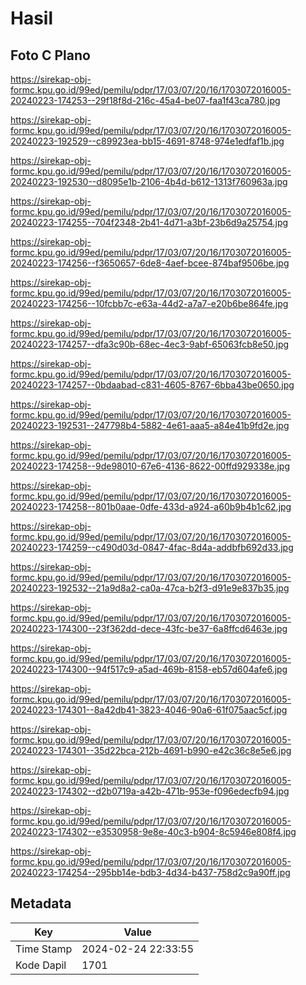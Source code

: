 # Hasil

## Foto C Plano

https://sirekap-obj-formc.kpu.go.id/99ed/pemilu/pdpr/17/03/07/20/16/1703072016005-20240223-174253--29f18f8d-216c-45a4-be07-faa1f43ca780.jpg

https://sirekap-obj-formc.kpu.go.id/99ed/pemilu/pdpr/17/03/07/20/16/1703072016005-20240223-192529--c89923ea-bb15-4691-8748-974e1edfaf1b.jpg

https://sirekap-obj-formc.kpu.go.id/99ed/pemilu/pdpr/17/03/07/20/16/1703072016005-20240223-192530--d8095e1b-2106-4b4d-b612-1313f760963a.jpg

https://sirekap-obj-formc.kpu.go.id/99ed/pemilu/pdpr/17/03/07/20/16/1703072016005-20240223-174255--704f2348-2b41-4d71-a3bf-23b6d9a25754.jpg

https://sirekap-obj-formc.kpu.go.id/99ed/pemilu/pdpr/17/03/07/20/16/1703072016005-20240223-174256--f3650657-6de8-4aef-bcee-874baf9506be.jpg

https://sirekap-obj-formc.kpu.go.id/99ed/pemilu/pdpr/17/03/07/20/16/1703072016005-20240223-174256--10fcbb7c-e63a-44d2-a7a7-e20b6be864fe.jpg

https://sirekap-obj-formc.kpu.go.id/99ed/pemilu/pdpr/17/03/07/20/16/1703072016005-20240223-174257--dfa3c90b-68ec-4ec3-9abf-65063fcb8e50.jpg

https://sirekap-obj-formc.kpu.go.id/99ed/pemilu/pdpr/17/03/07/20/16/1703072016005-20240223-174257--0bdaabad-c831-4605-8767-6bba43be0650.jpg

https://sirekap-obj-formc.kpu.go.id/99ed/pemilu/pdpr/17/03/07/20/16/1703072016005-20240223-192531--247798b4-5882-4e61-aaa5-a84e41b9fd2e.jpg

https://sirekap-obj-formc.kpu.go.id/99ed/pemilu/pdpr/17/03/07/20/16/1703072016005-20240223-174258--9de98010-67e6-4136-8622-00ffd929338e.jpg

https://sirekap-obj-formc.kpu.go.id/99ed/pemilu/pdpr/17/03/07/20/16/1703072016005-20240223-174258--801b0aae-0dfe-433d-a924-a60b9b4b1c62.jpg

https://sirekap-obj-formc.kpu.go.id/99ed/pemilu/pdpr/17/03/07/20/16/1703072016005-20240223-174259--c490d03d-0847-4fac-8d4a-addbfb692d33.jpg

https://sirekap-obj-formc.kpu.go.id/99ed/pemilu/pdpr/17/03/07/20/16/1703072016005-20240223-192532--21a9d8a2-ca0a-47ca-b2f3-d91e9e837b35.jpg

https://sirekap-obj-formc.kpu.go.id/99ed/pemilu/pdpr/17/03/07/20/16/1703072016005-20240223-174300--23f362dd-dece-43fc-be37-6a8ffcd6463e.jpg

https://sirekap-obj-formc.kpu.go.id/99ed/pemilu/pdpr/17/03/07/20/16/1703072016005-20240223-174300--94f517c9-a5ad-469b-8158-eb57d604afe6.jpg

https://sirekap-obj-formc.kpu.go.id/99ed/pemilu/pdpr/17/03/07/20/16/1703072016005-20240223-174301--8a42db41-3823-4046-90a6-61f075aac5cf.jpg

https://sirekap-obj-formc.kpu.go.id/99ed/pemilu/pdpr/17/03/07/20/16/1703072016005-20240223-174301--35d22bca-212b-4691-b990-e42c36c8e5e6.jpg

https://sirekap-obj-formc.kpu.go.id/99ed/pemilu/pdpr/17/03/07/20/16/1703072016005-20240223-174302--d2b0719a-a42b-471b-953e-f096edecfb94.jpg

https://sirekap-obj-formc.kpu.go.id/99ed/pemilu/pdpr/17/03/07/20/16/1703072016005-20240223-174302--e3530958-9e8e-40c3-b904-8c5946e808f4.jpg

https://sirekap-obj-formc.kpu.go.id/99ed/pemilu/pdpr/17/03/07/20/16/1703072016005-20240223-174254--295bb14e-bdb3-4d34-b437-758d2c9a90ff.jpg


## Metadata

| Key        | Value               |
| ---------- | ------------------- |
| Time Stamp | 2024-02-24 22:33:55 |
| Kode Dapil | 1701                |



